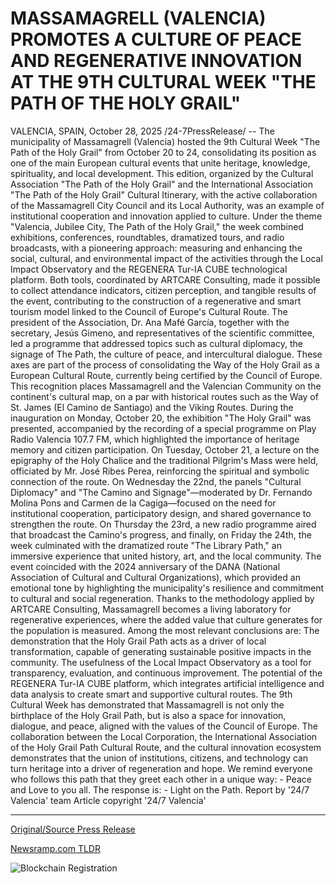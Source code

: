 # MASSAMAGRELL (VALENCIA) PROMOTES A CULTURE OF PEACE AND REGENERATIVE INNOVATION AT THE 9TH CULTURAL WEEK "THE PATH OF THE HOLY GRAIL"

VALENCIA, SPAIN, October 28, 2025 /24-7PressRelease/ -- The municipality of Massamagrell (Valencia) hosted the 9th Cultural Week "The Path of the Holy Grail" from October 20 to 24, consolidating its position as one of the main European cultural events that unite heritage, knowledge, spirituality, and local development. This edition, organized by the Cultural Association "The Path of the Holy Grail" and the International Association "The Path of the Holy Grail" Cultural Itinerary, with the active collaboration of the Massamagrell City Council and its Local Authority, was an example of institutional cooperation and innovation applied to culture.  Under the theme "Valencia, Jubilee City, The Path of the Holy Grail," the week combined exhibitions, conferences, roundtables, dramatized tours, and radio broadcasts, with a pioneering approach: measuring and enhancing the social, cultural, and environmental impact of the activities through the Local Impact Observatory and the REGENERA Tur-IA CUBE technological platform.  Both tools, coordinated by ARTCARE Consulting, made it possible to collect attendance indicators, citizen perception, and tangible results of the event, contributing to the construction of a regenerative and smart tourism model linked to the Council of Europe's Cultural Route.  The president of the Association, Dr. Ana Mafé García, together with the secretary, Jesús Gimeno, and representatives of the scientific committee, led a programme that addressed topics such as cultural diplomacy, the signage of The Path, the culture of peace, and intercultural dialogue. These axes are part of the process of consolidating the Way of the Holy Grail as a European Cultural Route, currently being certified by the Council of Europe. This recognition places Massamagrell and the Valencian Community on the continent's cultural map, on a par with historical routes such as the Way of St. James (El Camino de Santiago) and the Viking Routes.  During the inauguration on Monday, October 20, the exhibition "The Holy Grail" was presented, accompanied by the recording of a special programme on Play Radio Valencia 107.7 FM, which highlighted the importance of heritage memory and citizen participation.  On Tuesday, October 21, a lecture on the epigraphy of the Holy Chalice and the traditional Pilgrim's Mass were held, officiated by Mr. José Ribes Perea, reinforcing the spiritual and symbolic connection of the route.  On Wednesday the 22nd, the panels "Cultural Diplomacy" and "The Camino and Signage"—moderated by Dr. Fernando Molina Pons and Carmen de la Cagiga—focused on the need for institutional cooperation, participatory design, and shared governance to strengthen the route.  On Thursday the 23rd, a new radio programme aired that broadcast the Camino's progress, and finally, on Friday the 24th, the week culminated with the dramatized route "The Library Path," an immersive experience that united history, art, and the local community.  The event coincided with the 2024 anniversary of the DANA (National Association of Cultural and Cultural Organizations), which provided an emotional tone by highlighting the municipality's resilience and commitment to cultural and social regeneration. Thanks to the methodology applied by ARTCARE Consulting, Massamagrell becomes a living laboratory for regenerative experiences, where the added value that culture generates for the population is measured.  Among the most relevant conclusions are: The demonstration that the Holy Grail Path acts as a driver of local transformation, capable of generating sustainable positive impacts in the community. The usefulness of the Local Impact Observatory as a tool for transparency, evaluation, and continuous improvement. The potential of the REGENERA Tur-IA CUBE platform, which integrates artificial intelligence and data analysis to create smart and supportive cultural routes.  The 9th Cultural Week has demonstrated that Massamagrell is not only the birthplace of the Holy Grail Path, but is also a space for innovation, dialogue, and peace, aligned with the values of the Council of Europe.  The collaboration between the Local Corporation, the International Association of the Holy Grail Path Cultural Route, and the cultural innovation ecosystem demonstrates that the union of institutions, citizens, and technology can turn heritage into a driver of regeneration and hope. We remind everyone who follows this path that they greet each other in a unique way: - Peace and Love to you all. The response is: - Light on the Path.  Report by '24/7 Valencia' team Article copyright '24/7 Valencia' 

---

[Original/Source Press Release](https://www.24-7pressrelease.com/press-release/528112/massamagrell-valencia-promotes-a-culture-of-peace-and-regenerative-innovation-at-the-9th-cultural-week-the-path-of-the-holy-grail)
                    

[Newsramp.com TLDR](https://newsramp.com/curated-news/massamagrell-s-holy-grail-path-cultural-week-pioneers-regenerative-tourism/ccf41091389c0de08573b5bd64a7a3c2) 

 

 



![Blockchain Registration](https://cdn.newsramp.app/24-7PressRelease/qrcode/2510/28/irispcih.webp)